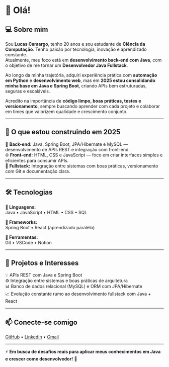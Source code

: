 # 👋 Olá!

## 💻 Sobre mim  
Sou **Lucas Camargo**, tenho 20 anos e sou estudante de **Ciência da Computação**. Tenho paixão por tecnologia, inovação e aprendizado constante.  
Atualmente, meu foco está em **desenvolvimento back-end com Java**, com o objetivo de me tornar um **Desenvolvedor Java Fullstack**.  

Ao longo da minha trajetória, adquiri experiência prática com **automação em Python** e **desenvolvimento web**, mas em **2025 estou consolidando minha base em Java e Spring Boot**, criando APIs bem estruturadas, seguras e escaláveis.  

Acredito na importância de **código limpo, boas práticas, testes e versionamento**, sempre buscando aprender com cada projeto e colaborar em times que valorizem qualidade e crescimento conjunto.  

---

## 🚀 O que estou construindo em 2025  
🧠 **Back-end:** Java, Spring Boot, JPA/Hibernate e MySQL — desenvolvimento de APIs REST e integração com front-end.  
🌐 **Front-end:** HTML, CSS e JavaScript — foco em criar interfaces simples e eficientes para consumir APIs.  
🔄 **Fullstack:** Integração entre sistemas com boas práticas, versionamento com Git e documentação clara.  

---

## 🛠️ Tecnologias  

**📌 Linguagens:**  
Java • JavaScript • HTML • CSS • SQL  

**📌 Frameworks:**  
Spring Boot • React (aprendizado paralelo)  

**📌 Ferramentas:**  
Git • VSCode • Notion  

---

## 🌱 Projetos e Interesses  
💡 APIs REST com Java e Spring Boot  
⚙️ Integração entre sistemas e boas práticas de arquitetura  
📊 Banco de dados relacional (MySQL) e ORM com JPA/Hibernate  
📈 Evolução constante rumo ao desenvolvimento fullstack com Java + React  

---

## 📫 Conecte-se comigo  
[GitHub](#) • [LinkedIn](#) • [Gmail](#)  

---

⚡ **Em busca de desafios reais para aplicar meus conhecimentos em Java e crescer como desenvolvedor!** 🚀

